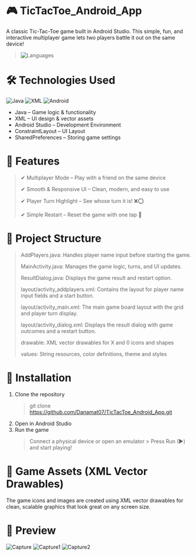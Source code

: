 # 🎮 TicTacToe_Android_App
A classic Tic-Tac-Toe game built in Android Studio. This simple, fun, and interactive multiplayer game lets two players battle it out on the same device!
> ![Languages](https://img.shields.io/badge/Languages-Java%20%7C%20XML-blue)

# 🛠️ Technologies Used
![Java](https://img.shields.io/badge/Java-ED8B00?style=for-the-badge&logo=java&logoColor=white)
![XML](https://img.shields.io/badge/XML-FF6600?style=for-the-badge&logo=xml&logoColor=white)
![Android](https://img.shields.io/badge/Android-3DDC84?style=for-the-badge&logo=android&logoColor=white)
  - Java – Game logic & functionality
  - XML – UI design & vector assets
  - Android Studio – Development Environment
  - ConstraintLayout – UI Layout
  - SharedPreferences – Storing game settings

# 🎯 Features
  > ✔ Multiplayer Mode – Play with a friend on the same device
> 
  > ✔ Smooth & Responsive UI – Clean, modern, and easy to use
> 
  > ✔ Player Turn Highlight – See whose turn it is! ❌⭕
> 
  > ✔ Simple Restart – Reset the game with one tap 🔄

# 📁 Project Structure
  > AddPlayers.java: Handles player name input before starting the game.
> 
  > MainActivity.java: Manages the game logic, turns, and UI updates.
> 
  > ResultDialog.java: Displays the game result and restart option.
> 
  > layout/activity_addplayers.xml: Contains the layout for player name input fields and a start button.
> 
  > layout/activity_main.xml: The main game board layout with the grid and player turn display.
> 
  > layout/activity_dialog.xml: Displays the result dialog with game outcomes and a restart button.
> 
  > drawable: XML vector drawables for X and 0 icons and shapes
> 
  > values: String resources, color definitions, theme and styles

# 🔧 Installation
  1. Clone the repository
     > git clone https://github.com/Danamat07/TicTacToe_Android_App.git
  2. Open in Android Studio
  3. Run the game
     > Connect a physical device or open an emulator
    >
     > Press Run (▶) and start playing!

# 🎨 Game Assets (XML Vector Drawables)
The game icons and images are created using XML vector drawables for clean, scalable graphics that look great on any screen size.

# 📸 Preview
![Capture](https://github.com/user-attachments/assets/41e40d2c-a730-4a85-9921-803c54d80daf)
![Capture1](https://github.com/user-attachments/assets/1ab13807-8721-45fa-963e-649978c276dc)
![Capture2](https://github.com/user-attachments/assets/1b5099a4-c24d-43eb-88f6-1beda33ba777)
